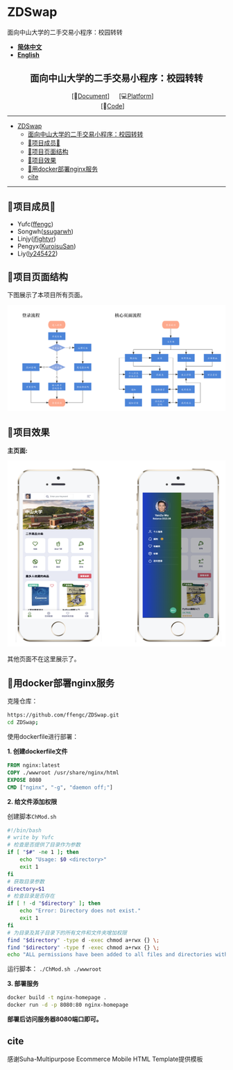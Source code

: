 # ZDSwap
面向中山大学的二手交易小程序：校园转转

- **[简体中文](./README-cn.md)**
- **[English](./README.md)**

<div align="center">

## 面向中山大学的二手交易小程序：校园转转
[📄[Document](hhttps://github.com/ffengc/ZDSwap/blob/main/README.md)] &emsp; [💻[Platform](https://www.nginx.org.cn/)] &emsp; <br>
[🌅[Code](https://github.com/ffengc/ZDSwap)] &emsp;<br>

</div>

***

- [ZDSwap](#zdswap)
  - [面向中山大学的二手交易小程序：校园转转](#面向中山大学的二手交易小程序校园转转)
  - [🌟项目成员🌟](#项目成员)
  - [📃项目页面结构](#项目页面结构)
  - [📸项目效果](#项目效果)
  - [🐳用docker部署nginx服务](#用docker部署nginx服务)
  - [cite](#cite)

***

## 🌟项目成员🌟

- Yufc([ffengc](https://github.com/ffengc))
- Songwh([ssugarwh](https://github.com/ssugarwh))
- Linjy([jfightyr](https://github.com/jfightyr))
- Pengyx([KuroisuSan](https://github.com/KuroisuSan))
- Liy([ly245422]([#](https://github.com/ly245422)))


## 📃项目页面结构

下图展示了本项目所有页面。

![](./assets/structure.png)

## 📸项目效果

**主页面:**

![](./assets/home.png)

其他页面不在这里展示了。

## 🐳用docker部署nginx服务

克隆仓库：
```bash
https://github.com/ffengc/ZDSwap.git
cd ZDSwap;
```

使用dockerfile进行部署：

**1. 创建dockerfile文件**

```dockerfile
FROM nginx:latest
COPY ./wwwroot /usr/share/nginx/html
EXPOSE 8080
CMD ["nginx", "-g", "daemon off;"]
```

**2. 给文件添加权限**

创建脚本`ChMod.sh`

```bash
#!/bin/bash
# write by Yufc
# 检查是否提供了目录作为参数
if [ "$#" -ne 1 ]; then
    echo "Usage: $0 <directory>"
    exit 1
fi
# 获取目录参数
directory=$1
# 检查目录是否存在
if [ ! -d "$directory" ]; then
    echo "Error: Directory does not exist."
    exit 1
fi
# 为目录及其子目录下的所有文件和文件夹增加权限
find "$directory" -type d -exec chmod a+rwx {} \;
find "$directory" -type f -exec chmod a+rwx {} \;
echo "ALL permissions have been added to all files and directories within $directory."
```

运行脚本： `./ChMod.sh ./wwwroot`

**3. 部署服务**

```bash
docker build -t nginx-homepage .
docker run -d -p 8080:80 nginx-homepage
```

**部署后访问服务器8080端口即可。**

## cite

感谢Suha-Multipurpose Ecommerce Mobile HTML Template提供模板
